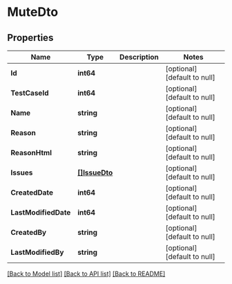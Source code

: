 # MuteDto

## Properties
Name | Type | Description | Notes
------------ | ------------- | ------------- | -------------
**Id** | **int64** |  | [optional] [default to null]
**TestCaseId** | **int64** |  | [optional] [default to null]
**Name** | **string** |  | [optional] [default to null]
**Reason** | **string** |  | [optional] [default to null]
**ReasonHtml** | **string** |  | [optional] [default to null]
**Issues** | [**[]IssueDto**](IssueDto.md) |  | [optional] [default to null]
**CreatedDate** | **int64** |  | [optional] [default to null]
**LastModifiedDate** | **int64** |  | [optional] [default to null]
**CreatedBy** | **string** |  | [optional] [default to null]
**LastModifiedBy** | **string** |  | [optional] [default to null]

[[Back to Model list]](../README.md#documentation-for-models) [[Back to API list]](../README.md#documentation-for-api-endpoints) [[Back to README]](../README.md)

